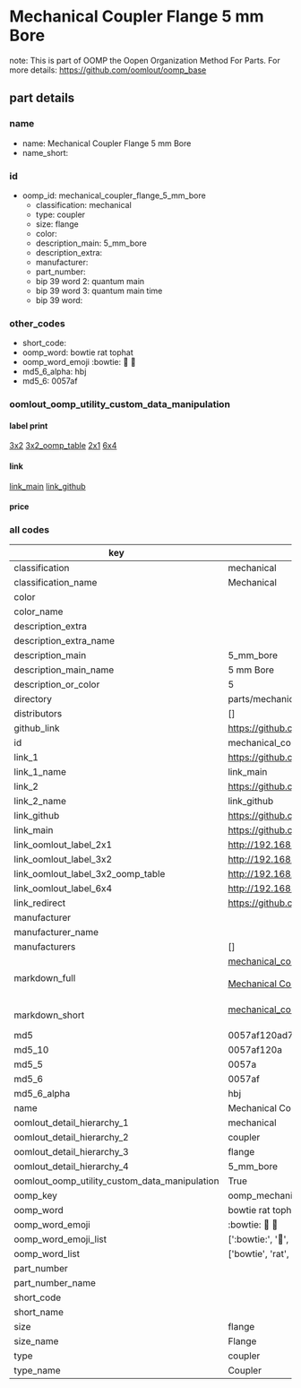 # Mechanical Coupler Flange 5 mm Bore  

note: This is part of OOMP the Oopen Organization Method For Parts. For more details: https://github.com/oomlout/oomp_base

##  part details
  







### name
* name: Mechanical Coupler Flange 5 mm Bore
* name_short: 
### id
* oomp_id: mechanical_coupler_flange_5_mm_bore
  * classification: mechanical
  * type: coupler
  * size: flange
  * color: 
  * description_main: 5_mm_bore
  * description_extra: 
  * manufacturer: 
  * part_number: 
  * bip 39 word 2: quantum main
  * bip 39 word 3: quantum main time
  * bip 39 word: 

### other_codes
* short_code: 
* oomp_word: bowtie rat tophat
* oomp_word_emoji :bowtie: :rat: :tophat:
* md5_6_alpha: hbj
* md5_6: 0057af






### oomlout_oomp_utility_custom_data_manipulation
#### label print
[3x2](http://192.168.1.245:1112/?label=oomp%20hbj)
[3x2_oomp_table](http://192.168.1.108:1112/?label=oomp%20hbj)
[2x1](http://192.168.1.242:1112/?label=oomp%20hbj)
[6x4](http://192.168.1.55:1112/?label=oomp%20hbj)    

#### link

[link_main](https://github.com/oomlout/oomlout_oomp_version_1_messy/tree/main/parts/mechanical_coupler_flange_5_mm_bore) [link_github](https://github.com/oomlout/oomlout_oomp_version_1_messy/tree/main/parts/mechanical_coupler_flange_5_mm_bore)                             

#### price







### all codes 
| key | value |  
| --- | --- |  
| classification | mechanical |  
| classification_name | Mechanical |  
| color |  |  
| color_name |  |  
| description_extra |  |  
| description_extra_name |  |  
| description_main | 5_mm_bore |  
| description_main_name | 5 mm Bore |  
| description_or_color | 5 |  
| directory | parts/mechanical_coupler_flange_5_mm_bore |  
| distributors | [] |  
| github_link | https://github.com/oomlout/oomlout_oomp_part_src/tree/main/parts/mechanical_coupler_flange_5_mm_bore |  
| id | mechanical_coupler_flange_5_mm_bore |  
| link_1 | https://github.com/oomlout/oomlout_oomp_version_1_messy/tree/main/parts/mechanical_coupler_flange_5_mm_bore |  
| link_1_name | link_main |  
| link_2 | https://github.com/oomlout/oomlout_oomp_version_1_messy/tree/main/parts/mechanical_coupler_flange_5_mm_bore |  
| link_2_name | link_github |  
| link_github | https://github.com/oomlout/oomlout_oomp_version_1_messy/tree/main/parts/mechanical_coupler_flange_5_mm_bore |  
| link_main | https://github.com/oomlout/oomlout_oomp_version_1_messy/tree/main/parts/mechanical_coupler_flange_5_mm_bore |  
| link_oomlout_label_2x1 | http://192.168.1.242:1112/?label=oomp%20hbj |  
| link_oomlout_label_3x2 | http://192.168.1.245:1112/?label=oomp%20hbj |  
| link_oomlout_label_3x2_oomp_table | http://192.168.1.108:1112/?label=oomp%20hbj |  
| link_oomlout_label_6x4 | http://192.168.1.55:1112/?label=oomp%20hbj |  
| link_redirect | https://github.com/oomlout/oomlout_oomp_version_1_messy/tree/main/parts/mechanical_coupler_flange_5_mm_bore |  
| manufacturer |  |  
| manufacturer_name |  |  
| manufacturers | [] |  
| markdown_full | [mechanical_coupler_flange_5_mm_bore](none)<br>[](none)<br>[Mechanical Coupler Flange 5 Mm Bore](none)<br><br> |  
| markdown_short | [mechanical_coupler_flange_5_mm_bore](none)<br><br> |  
| md5 | 0057af120ad73b06acd94f61c4a1957a |  
| md5_10 | 0057af120a |  
| md5_5 | 0057a |  
| md5_6 | 0057af |  
| md5_6_alpha | hbj |  
| name | Mechanical Coupler Flange 5 mm Bore |  
| oomlout_detail_hierarchy_1 | mechanical |  
| oomlout_detail_hierarchy_2 | coupler |  
| oomlout_detail_hierarchy_3 | flange |  
| oomlout_detail_hierarchy_4 | 5_mm_bore |  
| oomlout_oomp_utility_custom_data_manipulation | True |  
| oomp_key | oomp_mechanical_coupler_flange_5_mm_bore |  
| oomp_word | bowtie rat tophat |  
| oomp_word_emoji | :bowtie: :rat: :tophat: |  
| oomp_word_emoji_list | [':bowtie:', ':rat:', ':tophat:'] |  
| oomp_word_list | ['bowtie', 'rat', 'tophat'] |  
| part_number |  |  
| part_number_name |  |  
| short_code |  |  
| short_name |  |  
| size | flange |  
| size_name | Flange |  
| type | coupler |  
| type_name | Coupler |  
